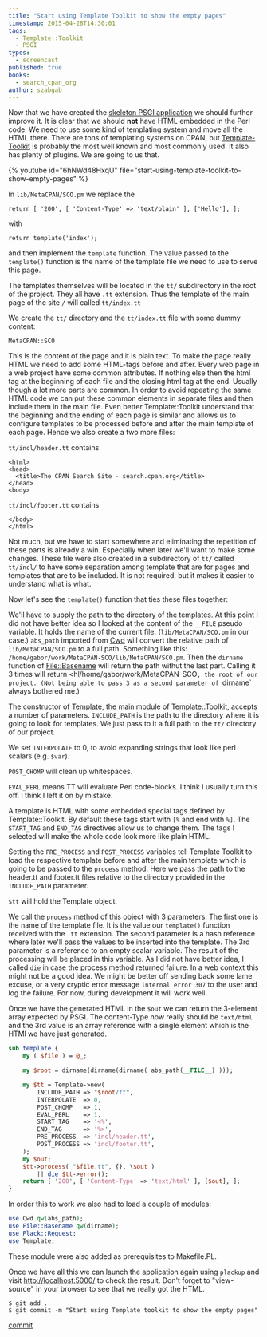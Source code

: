 ```yaml
---
title: "Start using Template Toolkit to show the empty pages"
timestamp: 2015-04-28T14:30:01
tags:
  - Template::Toolkit
  - PSGI
types:
  - screencast
published: true
books:
  - search_cpan_org
author: szabgab
---
```



Now that we have created the [skeleton PSGI application](/create-skeleton-psgi-application) we should further improve it.
It is clear that we should <b>not</b> have HTML embedded in the Perl code. We need to use some kind of templating system and move
all the HTML there. There are tons of templating systems on CPAN, but [Template-Toolkit](http://template-toolkit.org/) is
probably the most well known and most commonly used. It also has plenty of plugins. We are going to us that.


{% youtube id="6hNWd48HxqU" file="start-using-template-toolkit-to-show-empty-pages" %}

In `lib/MetaCPAN/SCO.pm` we replace the

```
return [ '200', [ 'Content-Type' => 'text/plain' ], ['Hello'], ];
```

with

```
return template('index');
```

and then implement the `template` function.
The value passed to the `template()` function is the name of the template file we need to
use to serve this page.

The templates themselves will be located in the `tt/` subdirectory in the root of the project. They all have `.tt`
extension. Thus the template of the main page of the site `/` will called `tt/index.tt`

We create the `tt/` directory and the `tt/index.tt` file with some dummy content:

```
MetaCPAN::SCO
```

This is the content of the page and it is plain text. To make the page really HTML we need to add some HTML-tags before and after.
Every web page in a web project have some common attributes. If nothing else then the html tag at the beginning of each file and the
closing html tag at the end. Usually though a lot more parts are common. In order to avoid repeating the same HTML code
we can put these common elements in separate files and then include them in the main file. Even better Template::Toolkit understand
that the beginning and the ending of each page is similar and allows us to configure templates to be processed before and
after the main template of each page. Hence we also create a two more files:

`tt/incl/header.tt` contains

```
<html>
<head>
  <title>The CPAN Search Site - search.cpan.org</title>
</head>
<body>
```

`tt/incl/footer.tt` contains

```
</body>
</html>
```

Not much, but we have to start somewhere and eliminating the repetition of these parts is already a win. Especially
when later we'll want to make some changes. These file were also created in a subdirectory of `tt/` called
`tt/incl/` to have some separation among template that are for pages and templates that are to be included.
It is not required, but it makes it easier to understand what is what.

Now let's see the `template()` function that ties these files together:

We'll have to supply the path to the directory of the templates. At this point I did not have better idea so
I looked at the content of the `__FILE` pseudo variable. It holds the name of the current file. (`lib/MetaCPAN/SCO.pm`
in our case.) `abs_path` imported from [Cwd](https://metacpan.org/pod/Cwd) will convert the relative path of
`lib/MetaCPAN/SCO.pm` to a full path. Something like this: `/home/gabor/work/MetaCPAN-SCO/lib/MetaCPAN/SCO.pm`.
Then the `dirname` function of [File::Basename](https://metacpan.org/pod/File::Basename) will return the path withut the last part.
Calling it 3 times will return <hl/home/gabor/work/MetaCPAN-SCO`, the root of our project. (Not being able to pass 3 as a second parameter
of `dirname` always bothered me.)

The constructor of [Template](https://metacpan.org/pod/Template), the main module of Template::Toolkit, accepts a number
of parameters. `INCLUDE_PATH` is the path to the directory where it is going to look for templates. We just pass to it
a full path to the `tt/` directory of our project.

We set `INTERPOLATE`  to 0, to avoid expanding strings that look like perl scalars (e.g. `$var`).

`POST_CHOMP` will clean up whitespaces.

`EVAL_PERL` means TT will evaluate Perl code-blocks. I think I usually turn this off. I think I left it on by mistake.

A template is HTML with some embedded special tags defined by Template::Toolkit. By default these tags start with `[%`
and end with `%]`. The `START_TAG` and `END_TAG` directives allow us to change them. The tags I selected
will make the whole code look more like plain HTML.

Setting the `PRE_PROCESS` and `POST_PROCESS` variables tell Template Toolkit to load the respective template
before and after the main template which is going to be passed to the `process` method. Here we pass the path to the
header.tt and footer.tt files relative to the directory provided in the `INCLUDE_PATH` parameter.

`$tt` will hold the Template object.

We call the `process` method of this object with 3 parameters. The first one is the name of the template file.
It is the value our `template()` function received with the `.tt` extension. The second parameter is a hash
reference where later we'll pass the values to be inserted into the template. The 3rd parameter is a reference to an empty
scalar variable. The result of the processing will be placed in this variable. As I did not have better idea, I called `die`
in case the process method returned failure. In a web context this might not be a good idea. We might be better off sending back
some lame excuse, or a very cryptic error message `Internal error 307` to the user and log the failure.
For now, during development it will work well.

Once we have the generated HTML in the `$out` we can return the 3-element array expected by PSGI.
The content-Type now really should be `text/html` and the 3rd value is an array reference with a single element
which is the HTMl we have just generated.

```perl
sub template {
    my ( $file ) = @_;

    my $root = dirname(dirname(dirname( abs_path(__FILE__) )));

    my $tt = Template->new(
        INCLUDE_PATH => "$root/tt",
        INTERPOLATE  => 0,
        POST_CHOMP   => 1,
        EVAL_PERL    => 1,
        START_TAG    => '<%',
        END_TAG      => '%>',
        PRE_PROCESS  => 'incl/header.tt',
        POST_PROCESS => 'incl/footer.tt',
    );
    my $out;
    $tt->process( "$file.tt", {}, \$out )
        || die $tt->error();
    return [ '200', [ 'Content-Type' => 'text/html' ], [$out], ];
}
```

In order this to work we also had to load a couple of modules:

```perl
use Cwd qw(abs_path);
use File::Basename qw(dirname);
use Plack::Request;
use Template;
```

These module were also added as prerequisites to Makefile.PL.


Once we have all this we can launch the application again using `plackup` and
visit [http://localhost:5000/](http://localhost:5000/) to check the result.
Don't forget to "view-source" in your browser to see that we really got the HTML.

```
$ git add .
$ git commit -m "Start using Template toolkit to show the empty pages"
```

[commit](https://github.com/szabgab/MetaCPAN-SCO/commit/0ce8f29b47e3f6fbebecbe904fd148bed7898904)

